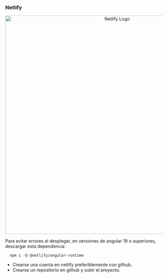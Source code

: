### Netlify

<p align="center">
  <a href="https://www.netlify.com/" target="blank"><img src="img/netlify/netlify-logo.svg" width="700" alt="Netlify Logo" /></a>
</p>


Para evitar errores al desplegar, en versiones de angular 19 o superiores, descargar esta dependencia:
```
  npm i -D @netlify/angular-runtime
```

- Crearse una cuenta en netlify preferiblemente con github.
- Crearse un repositorio en github y subir el proyecto.

